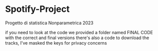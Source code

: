 # Spotify-Project
Progetto di statistica Nonparametrica 2023


if you need to look at the code we provided a folder named FINAL CODE with the correct and final versions
there's also a code to download the tracks, I've masked the keys for privacy concerns
